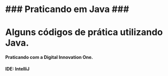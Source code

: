 

<h1> ### Praticando em Java ### <h1>

# Alguns códigos de prática utilizando Java. #
 
<h4> Praticando com a Digital Innovation One. <h4>
 
 IDE: IntelliJ
